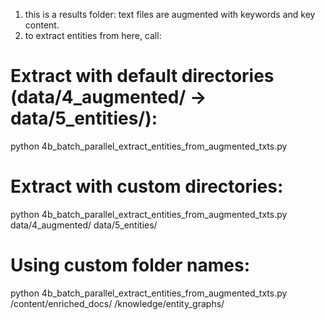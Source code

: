 1. this is a results folder: text files are augmented with keywords and key content.
2. to extract entities from here, call:

# Extract with default directories (data/4_augmented/ -> data/5_entities/):
python 4b_batch_parallel_extract_entities_from_augmented_txts.py

# Extract with custom directories:
python 4b_batch_parallel_extract_entities_from_augmented_txts.py data/4_augmented/ data/5_entities/

# Using custom folder names:
python 4b_batch_parallel_extract_entities_from_augmented_txts.py /content/enriched_docs/ /knowledge/entity_graphs/